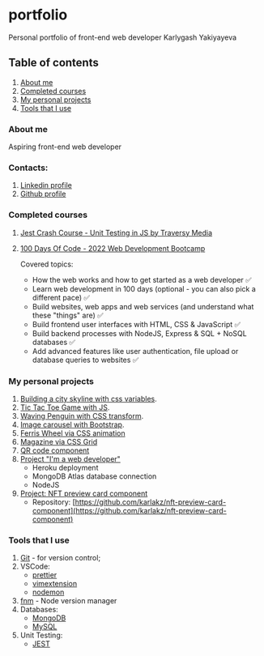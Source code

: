 # portfolio
Personal portfolio of front-end web developer Karlygash Yakiyayeva

## Table of contents
1. [About me](#about-me) 
2. [Completed courses](#completed-courses)
3. [My personal projects](#my-personal-projects)
4. [Tools that I use](#tools-that-i-use)

### About me
Aspiring front-end web developer

### Contacts:
1. [Linkedin profile](https://www.linkedin.com/in/karlygash-yakiyayeva-452baa186/)
2. [Github profile](https://github.com/karlakz)

### Completed courses
1. [Jest Crash Course - Unit Testing in JS by Traversy Media](https://github.com/karlakz/youtube-jest-crash-course)
2. [100 Days Of Code - 2022 Web Development Bootcamp](https://www.udemy.com/certificate/UC-ae99f5d6-8a20-4f43-86ce-81495709f261/)

    Covered topics:
    - How the web works and how to get started as a web developer ✅
    - Learn web development in 100 days (optional - you can also pick a different pace) ✅
    - Build websites, web apps and web services (and understand what these "things" are) ✅
    - Build frontend user interfaces with HTML, CSS & JavaScript ✅
    - Build backend processes with NodeJS, Express & SQL + NoSQL databases ✅
    - Add advanced features like user authentication, file upload or database queries to websites ✅

### My personal projects
1. [Building a city skyline with css variables](https://quirky-ardinghelli-186038.netlify.app/). 
2. [Tic Tac Toe Game with JS](https://tic-tac-toe-karlakz.netlify.app/). 
3. [Waving Penguin with CSS transform](https://penguin-karlakz.netlify.app/).
4. [Image carousel with Bootstrap](https://app.netlify.com/sites/img-carousel-karlakz/settings/domain). 
5. [Ferris Wheel via CSS animation](https://lnkd.in/dNR72Yrp) 
6. [Magazine via CSS Grid](https://css-grid-magazine.netlify.app/) 
7. [QR code component](https://github.com/karlakz/qr-code-component-main)
8. [Project "I'm a web developer"](https://shielded-stream-13770.herokuapp.com/)
    - Heroku deployment
    - MongoDB Atlas database connection
    - NodeJS
9. [Project: NFT preview card component](https://nft-preview-card-component-karlakz.netlify.app/)
    - Repository: [https://github.com/karlakz/nft-preview-card-component](https://github.com/karlakz/nft-preview-card-component)

### Tools that I use
1. [Git](https://git-scm.com/) - for version control;
2. VSCode: 
    - [prettier](https://marketplace.visualstudio.com/items?itemName=esbenp.prettier-vscode)
    - [vimextension](https://marketplace.visualstudio.com/items?itemName=vscodevim.vim)
    - [nodemon](https://www.npmjs.com/package/nodemon)
3. [fnm](https://github.com/Schniz/fnm) - Node version manager
4. Databases:
    - [MongoDB](https://www.mongodb.com/)
    - [MySQL](https://www.mysql.com/)
5. Unit Testing:
    - [JEST](https://jestjs.io/)